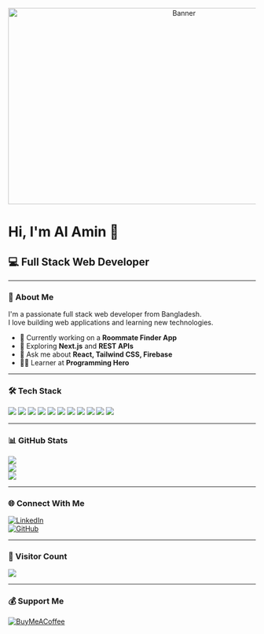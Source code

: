 <!-- Banner Image -->
<p align="center">
  <img src="https://i.ibb.co/XrwtsB8K/unnamed.jpg" alt="Banner" width="700" height="400  style="border-radius: 30%;" />
</p>

# Hi, I'm Al Amin 👋  
## 💻 Full Stack Web Developer

---

### 🚀 About Me
I'm a passionate full stack web developer from Bangladesh.  
I love building web applications and learning new technologies.

- 🔭 Currently working on a **Roommate Finder App**
- 🌱 Exploring **Next.js** and **REST APIs**
- 💬 Ask me about **React, Tailwind CSS, Firebase**
- 👨‍🎓 Learner at **Programming Hero**

---

### 🛠️ Tech Stack

<p>
  <img src="https://img.shields.io/badge/javascript-%23323330.svg?style=for-the-badge&logo=javascript&logoColor=%23F7DF1E"/>
  <img src="https://img.shields.io/badge/react-%2320232a.svg?style=for-the-badge&logo=react&logoColor=%2361DAFB"/>
  <img src="https://img.shields.io/badge/React_Router-CA4245?style=for-the-badge&logo=react-router&logoColor=white"/>
  <img src="https://img.shields.io/badge/-React%20Query-FF4154?style=for-the-badge&logo=react-query&logoColor=white"/>
  <img src="https://img.shields.io/badge/react_native-%2320232a.svg?style=for-the-badge&logo=react&logoColor=%2361DAFB"/>
  <img src="https://img.shields.io/badge/React%20Hook%20Form-%23EC5990.svg?style=for-the-badge&logo=reacthookform&logoColor=white"/>
  <img src="https://img.shields.io/badge/Context--Api-000000?style=for-the-badge&logo=react"/>
  <img src="https://img.shields.io/badge/node.js-6DA55F?style=for-the-badge&logo=node.js&logoColor=white"/>
  <img src="https://img.shields.io/badge/MongoDB-%234ea94b.svg?style=for-the-badge&logo=mongodb&logoColor=white"/>
  <img src="https://img.shields.io/badge/tailwindcss-%2338B2AC.svg?style=for-the-badge&logo=tailwind-css&logoColor=white"/>
  <img src="https://img.shields.io/badge/css3-%231572B6.svg?style=for-the-badge&logo=css3&logoColor=white"/>
</p>

---

### 📊 GitHub Stats

![](https://github-readme-stats.vercel.app/api?username=malamin59&theme=dark&hide_border=false&include_all_commits=true&count_private=false)  
![](https://nirzak-streak-stats.vercel.app/?user=malamin59&theme=dark&hide_border=false)  
![](https://github-readme-stats.vercel.app/api/top-langs/?username=malamin59&theme=dark&hide_border=false&layout=compact)

---

### 🌐 Connect With Me

[![LinkedIn](https://img.shields.io/badge/LinkedIn-blue?style=for-the-badge&logo=linkedin&logoColor=white)](https://linkedin.com/in/your-link)  
[![GitHub](https://img.shields.io/badge/GitHub-black?style=for-the-badge&logo=github&logoColor=white)](https://github.com/malamin59)  

---

### 🔢 Visitor Count

[![](https://visitcount.itsvg.in/api?id=malamin59&icon=0&color=0)](https://visitcount.itsvg.in)

---

### 💰 Support Me

[![BuyMeACoffee](https://img.shields.io/badge/Buy%20Me%20a%20Coffee-ffdd00?style=for-the-badge&logo=buy-me-a-coffee&logoColor=black)](https://buymeacoffee.com/alaminpatwary)

<!-- Proudly created with GPRM ( https://gprm.itsvg.in ) -->
